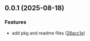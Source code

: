 ## 0.0.1 (2025-08-18)


### Features

* add pkg and readme files ([28acc1e](https://github.com/zeative/zaileys/commit/28acc1ed43c431eb4634d4930a9ea9eef6763b4f))



